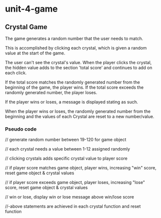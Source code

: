 # unit-4-game

## Crystal Game 

The game generates a random number that the user needs to match.

This is accomplished by clicking each crystal, which is given a random value at the start of the game.

The user can't see the crystal's value. When the player clicks the crystal, the hidden value adds to the section 'total score' and continues to add on each click.

If the total score matches the randomly generated number from the beginning of the game, the player wins.
If the total score exceeds the randomly generated number, the player loses.

If the player wins or loses, a message is displayed stating as such. 

When the player wins or loses, the randomly generated number from the beginning and the values of each Crystal are reset to a new number/value.


### Pseudo code
// generate random number between 19-120 for game object

// each crystal needs a value between 1-12 assigned randomly

// clicking crystals adds specific crystal value to player score

// if player score matches game object, player wins, increasing "win" score, reset game object & crystal values

// if player score exceeds game object, player loses, increasing "lose" score, reset game object & crystal values

// win or lose, display win or lose message above win/lose score

//-above statements are achieved in each crystal function and reset function